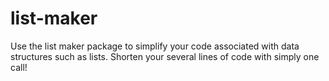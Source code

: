# list-maker
Use the list maker package to simplify your code associated with data structures such as lists. Shorten your several lines of code with simply one call!
